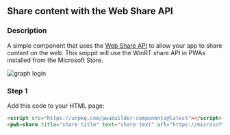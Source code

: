 <div id="headerDiv">

## Share content with the Web Share API

</div>

<div id="contentContainer">
<div id="leftSide">
  
### Description
A simple component that uses the [Web Share API](https://developers.google.com/web/updates/2016/09/navigator-share) to allow your app to share content on the web. This snippit will use the WinRT share API in PWAs installed from the Microsoft Store.

![graph login](https://raw.githubusercontent.com/pwa-builder/pwabuilder-snippits/master/src/share/share.PNG)

</div>

<div id="rightSide">

### Step 1

Add this code to your HTML page: 

<div class="codeBlockHeader">
  <copy-button codeurl="https://raw.githubusercontent.com/pwa-builder/pwabuilder-snippits/master/src/share/share.html">
  </copy-button>
</div>

<div class="codeBlock">
 
 ```html
<script src="https://unpkg.com/pwabuilder-components@latest"></script>
<pwb-share title="share title" text="share text" url="https://microsoft.com"></pwb-share>
```

</div>



</div>
